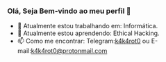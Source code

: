 ### Olá, Seja Bem-vindo ao meu perfil 👋

<!-- **k4k4rot0 / k4k4rot0 ** é um repositório ✨ _special_ ✨ porque seu `README.md` (este arquivo) aparece em seu perfil GitHub.

Aqui estão algumas ideias para você começar:

- 🔭 I’m currently working on ...
- 🌱 I’m currently learning ...
- 👯 I’m looking to collaborate on ...
- 🤔 I’m looking for help with ...
- 💬 Ask me about ...
- 📫 How to reach me: ...
- 😄 Pronouns: ...
- ⚡ Fun fact: ...
-->
- 🔭 Atualmente estou trabalhando em: Informática.
- 🌱 Atualmente estou aprendendo: Ethical Hacking.
- 📫 Como me encontrar: Telegram:[k4k4rot0](https://t.me/k4k4rot0) ou E-mail:[k4k4rot0@protonmail.com](https://mail.protonmail.com/login) 

